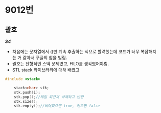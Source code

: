 # 9012번
## 괄호
***S4***
- 처음에는 문자열에서 ()만 계속 추출하는 식으로 할려했는데 코드가 너무 복잡해지는 거 같아서 구글의 힘을 빌림.
- 괄호는 전형적인 스택 문제였고, FILO를 생각했어야함.
- STL stack 라이브러리에 대해 배웠고
~~~cpp
#include <stack>

    stack<char> stk;
    stk.push(i);
    stk.pop();//제일 최근꺼 삭제하고 반환
    stk.size();
    stk.empty();//비어있으면 true, 있으면 false
~~~